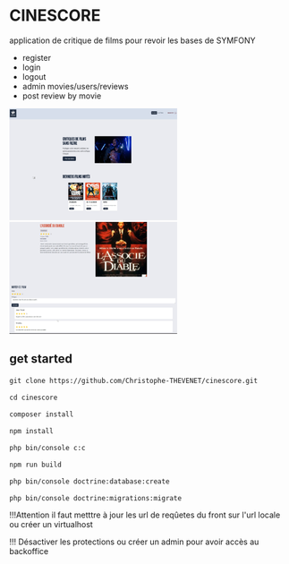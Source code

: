 # CINESCORE



application de critique de films pour revoir les bases de SYMFONY

- register
- login
- logout
- admin movies/users/reviews
- post review by movie
  


<img src="./documention/cinescore_home.jpg" alt="image acceuil application cinéscore" width="300" height="200">
<img src="./documention/cinescore_show.jpg" alt="image appli cinéscore voir un film" width="300" height="200">



## get started

```console
git clone https://github.com/Christophe-THEVENET/cinescore.git
```

```console
cd cinescore
```

```console
composer install
```

```console
npm install
```

```console
php bin/console c:c
```

```console
npm run build
```

```console
php bin/console doctrine:database:create
```

```console
php bin/console doctrine:migrations:migrate
```

!!!Attention il faut metttre à jour les url de reqûetes du front sur l'url locale ou créer un virtualhost

!!! Désactiver les protections ou créer un admin pour avoir accès au backoffice

